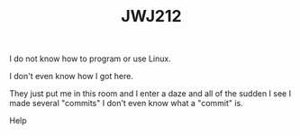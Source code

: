 <br>
<h1 align = "center"> JWJ212 </h1>
<br>

I do not know how to program or use Linux.

I don't even know how I got here.

They just put me in this room and I enter a daze and all of the sudden I see I made several "commits" I don't even know what a "commit" is.

Help